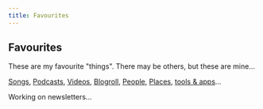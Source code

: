 ```yaml
---
title: Favourites
---
```


## Favourites

These are my favourite "things". There may be others, but these are mine...

[Songs](https://open.spotify.com/playlist/3kSJwnnQ9ebUYD2g8djOCE?si=60ce462291a54913), [Podcasts](https://app.raindrop.io/my/0/podcasts/), [Videos](https://youtube.com/playlist?list=FL-H0HZ2zjAj4YQp_UFIaqMw&si=T9nGQFrcUG68zPB_), [Blogroll](/blogroll/), [People](/2024-12-18-people.md), [Places](https://maps.app.goo.gl/E5eHEQfgr4DJ9qyw8), [tools & apps](2024-12-05-uses.md)...

Working on newsletters...
